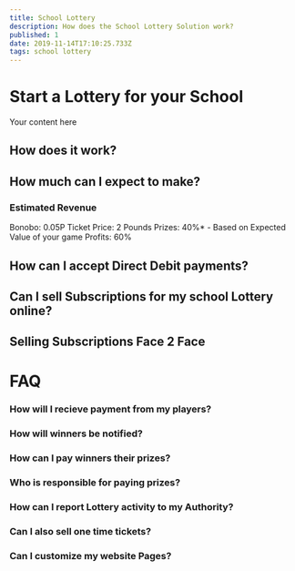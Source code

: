 ```yaml
---
title: School Lottery
description: How does the School Lottery Solution work?
published: 1
date: 2019-11-14T17:10:25.733Z
tags: school lottery
---
```


# Start a Lottery for your School
Your content here

## How does it work?




## How much can I expect to make?


### Estimated Revenue
Bonobo: 0.05P
Ticket Price: 2 Pounds
Prizes: 40%*   - Based on Expected Value of your game
Profits: 60%


## How can I accept Direct Debit payments?




## Can I sell Subscriptions for my school Lottery online?


## Selling Subscriptions Face 2 Face





# FAQ


### How will I recieve payment from my players?
### How will winners be notified?
### How can I pay winners their prizes?
### Who is responsible for paying prizes?
### How can I report Lottery activity to my Authority?
### Can I also sell one time tickets?
### Can I customize my website Pages?
